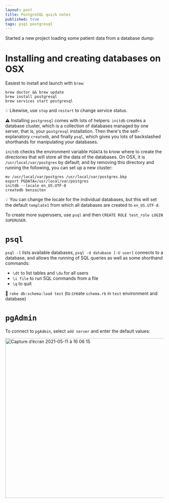 ```yaml
---
layout: post
title: PostgreSQL quick notes
published: true
tags: psql postgresql 
---
```


Started a new project loading some patient data from a database dump:

# Installing and creating databases on OSX

Easiest to install and launch with `brew`:

```
brew doctor && brew update
brew install postgresql
brew services start postgresql
```
💡 Likewise, use `stop` and `restart` to change service status. 

⚠️ Installing `postgresql` comes with lots of helpers: `initdb` creates a database cluster, which is a collection of databases managed by one server, that is, your `postgresql` installation. Then there's the self-explanatory `createdb`, and finally `psql`, which gives you lots of backslashed shorthands for manipulating your databases.

`initdb` checks the environment variable `PGDATA` to know where to create the directories that will store all the data of the databases. On OSX, it is `/usr/local/var/postgres` by default; and by removing this directory and running the following, you can set up a new cluster:

```
mv /usr/local/var/postgres /usr/local/var/postgres.bkp
export PGDATA=/usr/local/var/postgres
initdb --locale en_US.UTF-8
createdb benzaiten
```

💡 You can change the locale for the individual databases, but this will set the default `template1` from which all databases are created to `en_US.UTF-8`.

To create more superusers, use `psql` and then `CREATE ROLE test_role LOGIN SUPERUSER`.

# `psql`

`psql -l` lists available databases, `psql -d database [-U user]` connects to a database, and allows the running of SQL queries as well as some shorthand commands:
* `\dt` to list tables and `\du` for all users
* `\i file` to run SQL commands from a file
* `\q` to quit 

🧹 `rake db:schema:load test` (to create `schema.rb` in `test` environment and database)

# `pgAdmin`

To connect to `pgAdmin`, select `add server` and enter the default values:

<img width="508" alt="Capture d’écran 2021-05-11 à 16 06 15" src="https://user-images.githubusercontent.com/11438440/117829331-f583bf00-b272-11eb-8de8-fd0377440161.png">
